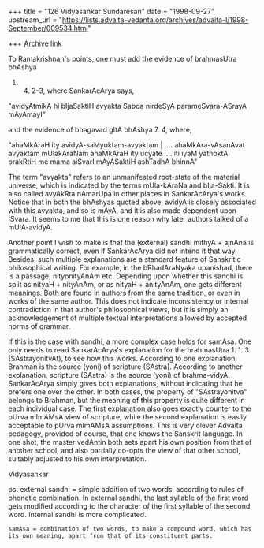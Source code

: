 +++
title = "126 Vidyasankar Sundaresan"
date = "1998-09-27"
upstream_url = "https://lists.advaita-vedanta.org/archives/advaita-l/1998-September/009534.html"

+++
[Archive link](https://lists.advaita-vedanta.org/archives/advaita-l/1998-September/009534.html)

To Ramakrishnan's points, one must add the evidence of brahmasUtra bhAshya
1. 4. 2-3, where SankarAcArya says,

"avidyAtmikA hi bIjaSaktiH avyakta Sabda nirdeSyA parameSvara-ASrayA
mAyAmayI"

and the evidence of bhagavad gItA bhAshya 7. 4, where,

"ahaMkAraH ity avidyA-saMyuktam-avyaktam | .... ahaMkAra-vAsanAvat
avyaktam mUlakAraNam ahaMkAraH ity ucyate .... iti iyaM yathoktA
prakRtiH me mama aiSvarI mAyASaktiH ashTadhA bhinnA"

The term "avyakta" refers to an unmanifested root-state of the material
universe, which is indicated by the terms mUla-kAraNa and bIja-Sakti. It
is also called avyAkRta nAmarUpa in other places in SankarAcArya's works.
Notice that in both the bhAshyas quoted above, avidyA is closely
associated with this avyakta, and so is mAyA, and it is also made
dependent upon ISvara. It seems to me that this is one reason why later
authors talked of a mUlA-avidyA.

Another point I wish to make is that the (external) sandhi mithyA + ajnAna
is grammatically correct, even if SankarAcArya did not intend it that way.
Besides, such multiple explanations are a standard feature of Sanskritic
philosophical writing. For example, in the bRhadAraNyaka upanishad, there
is a passage, nityonityAnAm etc. Depending upon whether this sandhi is
split as nityaH + nityAnAm, or as nityaH + anityAnAm, one gets different
meanings. Both are found in authors from the same tradition, or even in
works of the same author. This does not indicate inconsistency or internal
contradiction in that author's philosophical views, but it is simply an
acknowledgement of multiple textual interpretations allowed by accepted
norms of grammar.

If this is the case with sandhi, a more complex case holds for samAsa. One
only needs to read SankarAcArya's explanation for the brahmasUtra 1. 1. 3
(SAstrayonitvAt), to see how this works. According to one explanation,
Brahman is the source (yoni) of scripture (SAstra). According to another
explanation, scripture (SAstra) is the source (yoni) of brahma-vidyA.
SankarAcArya simply gives both explanations, without indicating that he
prefers one over the other. In both cases, the property of "SAstrayonitva"
belongs to Brahman, but the meaning of this property is quite different in
each individual case. The first explanation also goes exactly counter
to the pUrva mImAMsA view of scripture, while the second explanation is
easily acceptable to pUrva mImAMsA assumptions. This is very clever
Advaita pedagogy, provided of course, that one knows the Sanskrit
language. In one shot, the master vedAntin both sets apart his own
position from that of another school, and also partially co-opts the view
of that other school, suitably adjusted to his own interpretation.

Vidyasankar

ps. external sandhi = simple addition of two words, according to rules of
    phonetic combination. In external sandhi, the last syllable of the
    first word gets modified according to the character of the first
    syllable of the second word. Internal sandhi is more complicated.

    samAsa = combination of two words, to make a compound word, which has
    its own meaning, apart from that of its constituent parts.

